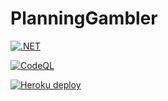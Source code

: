 # PlanningGambler
[![.NET](https://github.com/CeSiumUA/PlanningGambler/actions/workflows/dotnet.yml/badge.svg)](https://github.com/CeSiumUA/PlanningGambler/actions/workflows/dotnet.yml)

[![CodeQL](https://github.com/CeSiumUA/PlanningGambler/actions/workflows/codeql-analysis.yml/badge.svg)](https://github.com/CeSiumUA/PlanningGambler/actions/workflows/codeql-analysis.yml)

[![Heroku deploy](https://github.com/CeSiumUA/PlanningGambler/actions/workflows/heroku-deploy.yml/badge.svg)](https://github.com/CeSiumUA/PlanningGambler/actions/workflows/heroku-deploy.yml)
